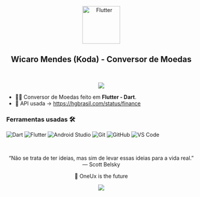 <p align="center">
 <img width="100px" src="https://i.imgur.com/c8mzt5d.png" align="center" alt="Flutter" />
 <h2 align="center">Wicaro Mendes (Koda) - Conversor de Moedas</h2>
</p>
<br>
<p align="center">
 
  <a href="https://hgbrasil.com/status/finance">
      <img src="https://img.shields.io/badge/HGBrasil%20-API%E2%86%92-gray.svg?colorA=45D1FD&colorB=45D1FD&style=for-the-badge"/>
    </a>
   

</p>

<p align="center">





</p>



- 👨‍💻 Conversor de Moedas feito em **Flutter - Dart**.
- 🔗 API usada -> https://hgbrasil.com/status/finance






 ### Ferramentas usadas 🛠


![Dart](http://img.shields.io/badge/-Dart-45d1fd?style=flat-square&logo=dart&logoColor=ffffff)
![Flutter](http://img.shields.io/badge/-Flutter-45d1fd?style=flat-square&logo=flutter&logoColor=ffffff)
![Android Studio](http://img.shields.io/badge/-Android%20Studio-81B245?style=flat-square&logo=android-studio&logoColor=ffffff)
![Git](https://img.shields.io/badge/-Git-%23F05032?style=flat-square&logo=git&logoColor=%23ffffff)
![GitHub](https://img.shields.io/badge/-GitHub-181717?style=flat-square&logo=github)
![VS Code](http://img.shields.io/badge/-VS%20Code-007ACC?style=flat-square&logo=visual-studio-code&logoColor=ffffff)


<br/>


<p align="center">
“Não se trata de ter ideias, mas sim de levar essas ideias para a vida real.” — Scott Belsky
</p>


<p align="center">
 🚀 OneUx is the future
</p>

<p align="center">
 
  <a href="https://discord.gg/g3PZvy6wv5">
      <img src="https://img.shields.io/badge/OneUx%20-Discord%E2%86%92-gray.svg?colorA=655BE1&colorB=4F44D6&style=for-the-badge"/>
    </a>
   
</p>
